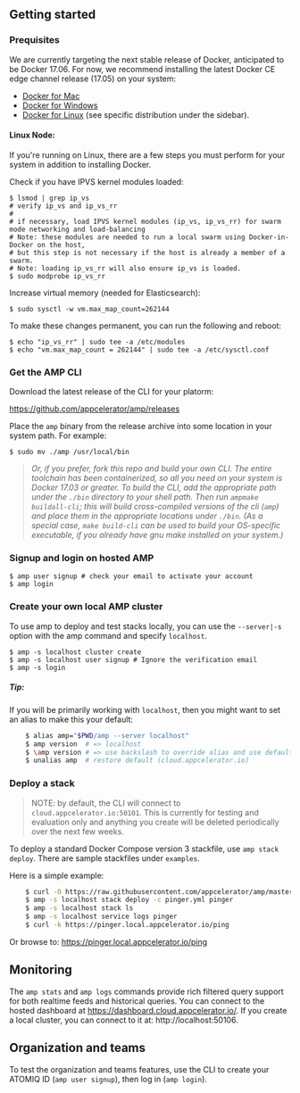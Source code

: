 ## Getting started

### Prequisites

We are currently targeting the next stable release of Docker, anticipated to be Docker 17.06.
For now, we recommend installing the latest Docker CE edge channel release (17.05) on your system:

 * [Docker for Mac](https://docs.docker.com/docker-for-mac/install/)
 * [Docker for Windows](https://docs.docker.com/docker-for-windows/install/)
 * [Docker for Linux](https://docs.docker.com/engine/installation/) (see specific distribution under the sidebar).
 
#### Linux Node:

If you're running on Linux, there are a few steps you must perform for your system in addition to installing Docker.

Check if you have IPVS kernel modules loaded:

    $ lsmod | grep ip_vs
    # verify ip_vs and ip_vs_rr
    #
    # if necessary, load IPVS kernel modules (ip_vs, ip_vs_rr) for swarm mode networking and load-balancing
    # Note: these modules are needed to run a local swarm using Docker-in-Docker on the host,
    # but this step is not necessary if the host is already a member of a swarm.
    # Note: loading ip_vs_rr will also ensure ip_vs is loaded.
    $ sudo modprobe ip_vs_rr

Increase virtual memory (needed for Elasticsearch):

    $ sudo sysctl -w vm.max_map_count=262144

To make these changes permanent, you can run the following and reboot:

    $ echo "ip_vs_rr" | sudo tee -a /etc/modules
    $ echo "vm.max_map_count = 262144" | sudo tee -a /etc/sysctl.conf

### Get the AMP CLI

Download the latest release of the CLI for your platorm:

https://github.com/appcelerator/amp/releases

Place the `amp` binary from the release archive into some location in your system path. For example:

    $ sudo mv ./amp /usr/local/bin

> *Or, if you prefer, fork this repo and build your own CLI. The entire toolchain
has been containerized, so all you need on your system is Docker 17.03 or greater. To
build the CLI, add the appropriate path under the `./bin` directory to your shell path.
Then run `ampmake buildall-cli`; this will build cross-compiled versions of the cli
(`amp`) and place them in the appropriate locations under `./bin`. (As a special case,
`make build-cli` can be used to build your OS-specific executable, if you already
have gnu make installed on your system.)*

### Signup and login on hosted AMP

    $ amp user signup # check your email to activate your account
    $ amp login

### Create your own local AMP cluster

To use amp to deploy and test stacks locally, you can use the `--server|-s` option
with the amp command and specify `localhost`.

    $ amp -s localhost cluster create
    $ amp -s localhost user signup # Ignore the verification email
    $ amp -s login


##### Tip:

If you will be primarily working with `localhost`, then you might want to
set an alias to make this your default:

```sh
    $ alias amp="$PWD/amp --server localhost"
    $ amp version  # => localhost
    $ \amp version # => use backslash to override alias and use default cloud.appcelerator.io
    $ unalias amp  # restore default (cloud.appcelerator.io)
```

### Deploy a stack

> NOTE: by default, the CLI will connect to `cloud.appcelerator.io:50101`.
This is currently for testing and evaluation only and anything you
create will be deleted periodically over the next few weeks.

To deploy a standard Docker Compose version 3 stackfile, use
`amp stack deploy`. There are sample stackfiles under `examples`.


Here is a simple example:

```sh
    $ curl -O https://raw.githubusercontent.com/appcelerator/amp/master/examples/stacks/pinger/pinger.yml
    $ amp -s localhost stack deploy -c pinger.yml pinger
    $ amp -s localhost stack ls
    $ amp -s localhost service logs pinger
    $ curl -k https://pinger.local.appcelerator.io/ping
```

Or browse to: https://pinger.local.appcelerator.io/ping

## Monitoring

The `amp stats` and `amp logs` commands provide rich filtered
query support for both realtime feeds and historical queries.
You can connect to the hosted dashboard at https://dashboard.cloud.appcelerator.io/.
If you create a local cluster, you can connect to it at:
http://localhost:50106.

## Organization and teams

To test the organization and teams features,
use the CLI to create your ATOMIQ ID (`amp user signup`), then
log in (`amp login`).


